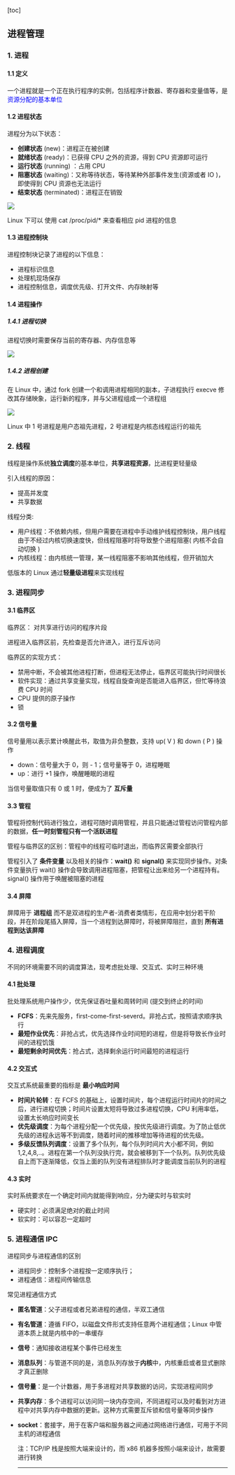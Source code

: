 [toc]

## 进程管理

### 1. 进程

#### 1.1 定义

一个进程就是一个正在执行程序的实例，包括程序计数器、寄存器和变量值等，是 <font color=blue>资源分配的基本单位</font>

#### 1.2 进程状态

进程分为以下状态：

- **创建状态** (new)：进程正在被创建
- **就绪状态** (ready)：已获得 CPU 之外的资源，得到 CPU 资源即可运行
- **运行状态** (running) ：占用 CPU
- **阻塞状态** (waiting)：又称等待状态，等待某种外部事件发生(资源或者 IO )，即使得到 CPU 资源也无法运行
-  **结束状态** (terminated)：进程正在销毁

![](img/进程状态转换.jpg)

Linux 下可以 使用 cat /proc/pid/* 来查看相应 pid 进程的信息

#### 1.3 进程控制块

进程控制块记录了进程的以下信息：

- 进程标识信息
- 处理机现场保存
- 进程控制信息，调度优先级、打开文件、内存映射等

#### 1.4 进程操作

##### 1.4.1 进程切换

进程切换时需要保存当前的寄存器、内存信息等

![](img/进程切换.jpg)

##### 1.4.2 进程创建

在 Linux 中，通过 fork 创建一个和调用进程相同的副本，子进程执行 execve 修改其存储映象，运行新的程序，并与父进程组成一个进程组

![](img/linux进程fork.jpg)

Linux 中 1 号进程是用户态祖先进程，2 号进程是内核态线程运行的祖先

### 2. 线程

线程是操作系统**独立调度**的基本单位，**共享进程资源**，比进程更轻量级

引入线程的原因：

- 提高并发度
- 共享数据

线程分类:

- 用户线程：不依赖内核，但用户需要在进程中手动维护线程控制块，用户线程由于不经过内核切换速度快，但线程阻塞时将导致整个进程阻塞( 内核不会自动切换 )
- 内核线程：由内核统一管理，某一线程阻塞不影响其他线程，但开销加大

低版本的 Linux 通过**轻量级进程**来实现线程



### 3. 进程同步

#### 3.1 临界区

临界区： 对共享进行访问的程序片段

进程进入临界区前，先检查是否允许进入，进行互斥访问

临界区的实现方式：

- 禁用中断，不会被其他进程打断，但进程无法停止，临界区可能执行时间很长
- 软件实现：通过共享变量实现，线程自旋查询是否能进入临界区，但忙等待浪费 CPU 时间
- CPU 提供的原子操作
- 锁

#### 3.2 信号量

信号量用以表示累计唤醒此书，取值为非负整数，支持 up( V ) 和 down ( P ) 操作

- down：信号量大于 0，则 - 1；信号量等于 0，进程睡眠
- up：进行 +1 操作，唤醒睡眠的进程

当信号量取值只有 0 或 1 时，便成为了 **互斥量**

#### 3.3 管程

管程将控制代码进行独立，进程可随时调用管程，并且只能通过管程访问管程内部的数据，**任一时刻管程只有一个活跃进程**

管程与临界区的区别：管程中的线程可临时退出，而临界区需要全部执行

管程引入了 **条件变量** 以及相关的操作：**wait()** 和 **signal()** 来实现同步操作。对条件变量执行 wait() 操作会导致调用进程阻塞，把管程让出来给另一个进程持有。signal() 操作用于唤醒被阻塞的进程

#### 3.4 屏障

屏障用于 **进程组** 而不是双进程的生产者-消费者类情形，在应用中划分若干阶段，并在阶段尾插入屏障，当一个进程到达屏障时，将被屏障阻拦，直到 **所有进程到达该屏障**



### 4. 进程调度

不同的环境需要不同的调度算法，现考虑批处理、交互式、实时三种环境

#### 4.1 批处理

批处理系统用户操作少，优先保证吞吐量和周转时间 (提交到终止的时间)

- **FCFS**：先来先服务，first-come-first-severd。非抢占式，按照请求顺序执行
- **最短作业优先**：非抢占式，优先选择作业时间短的进程，但是将导致长作业时间的进程饥饿
- **最短剩余时间优先**：抢占式，选择剩余运行时间最短的进程运行

#### 4.2 交互式

交互式系统最重要的指标是 **最小响应时间**

- **时间片轮转**：在 FCFS 的基础上，设置时间片，每个进程运行时间片的时间之后，进行进程切换；时间片设置太短将导致过多进程切换，CPU 利用率低，设置太长响应时间变长
- **优先级调度**：为每个进程分配一个优先级，按优先级进行调度。为了防止低优先级的进程永远等不到调度，随着时间的推移增加等待进程的优先级。
- **多级反馈队列调度**：设置了多个队列，每个队列时间片大小都不同，例如 1,2,4,8,..。进程在第一个队列没执行完，就会被移到下一个队列。队列优先级自上而下逐渐降低，仅当上面的队列没有进程排队时才能调度当前队列的进程

#### 4.3 实时

实时系统要求在一个确定时间内就能得到响应，分为硬实时与软实时

- 硬实时：必须满足绝对的截止时间
- 软实时：可以容忍一定超时



### 5. 进程通信 IPC

进程同步与进程通信的区别

- 进程同步：控制多个进程按一定顺序执行；
- 进程通信：进程间传输信息

常见进程通信方式

- **匿名管道**：父子进程或者兄弟进程的通信，半双工通信

- **有名管道**：遵循 FIFO，以磁盘文件形式支持任意两个进程通信；Linux 中管道本质上就是内核中的一串缓存

- **信号**：通知接收进程某个事件已经发生

- **消息队列**：与管道不同的是，消息队列存放于**内核**中，内核重启或者显式删除才真正删除

- **信号量**：是一个计数器，用于多进程对共享数据的访问，实现进程间同步

- **共享内存**：多个进程可以访问同一块内存空间，不同进程可以及时看到对方进程中对共享内存中数据的更新。这种方式需要互斥锁和信号量等同步操作

- **socket**：套接字，用于在客户端和服务器之间通过网络进行通信，可用于不同主机的进程通信

  注：TCP/IP 栈是按照大端来设计的，而 x86 机器多按照小端来设计，故需要进行转换
  
  ****